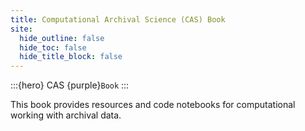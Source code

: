 ```yaml
---
title: Computational Archival Science (CAS) Book
site:
  hide_outline: false
  hide_toc: false
  hide_title_block: false
---
```


:::{hero}
CAS {purple}`Book`
:::


This book provides resources and code notebooks for computational working with archival data.


